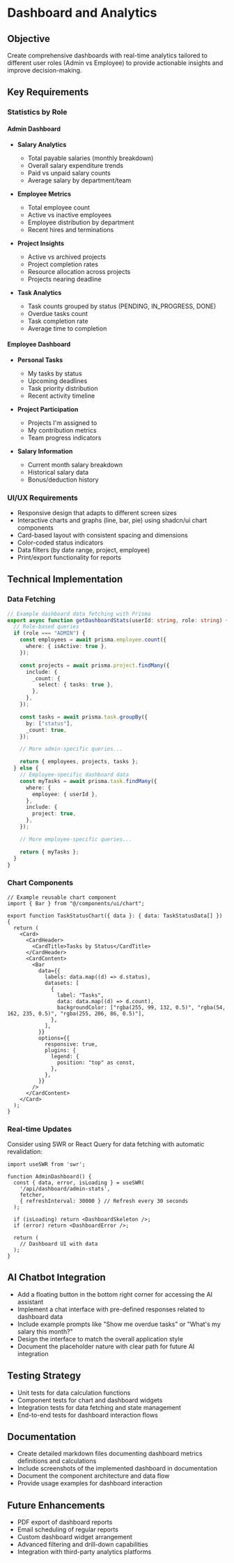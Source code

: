 # Dashboard and Analytics

## Objective

Create comprehensive dashboards with real-time analytics tailored to different user roles (Admin vs Employee) to provide actionable insights and improve decision-making.

## Key Requirements

### Statistics by Role

#### Admin Dashboard

- **Salary Analytics**

  - Total payable salaries (monthly breakdown)
  - Overall salary expenditure trends
  - Paid vs unpaid salary counts
  - Average salary by department/team

- **Employee Metrics**

  - Total employee count
  - Active vs inactive employees
  - Employee distribution by department
  - Recent hires and terminations

- **Project Insights**

  - Active vs archived projects
  - Project completion rates
  - Resource allocation across projects
  - Projects nearing deadline

- **Task Analytics**
  - Task counts grouped by status (PENDING, IN_PROGRESS, DONE)
  - Overdue tasks count
  - Task completion rate
  - Average time to completion

#### Employee Dashboard

- **Personal Tasks**

  - My tasks by status
  - Upcoming deadlines
  - Task priority distribution
  - Recent activity timeline

- **Project Participation**

  - Projects I'm assigned to
  - My contribution metrics
  - Team progress indicators

- **Salary Information**
  - Current month salary breakdown
  - Historical salary data
  - Bonus/deduction history

### UI/UX Requirements

- Responsive design that adapts to different screen sizes
- Interactive charts and graphs (line, bar, pie) using shadcn/ui chart components
- Card-based layout with consistent spacing and dimensions
- Color-coded status indicators
- Data filters (by date range, project, employee)
- Print/export functionality for reports

## Technical Implementation

### Data Fetching

```typescript
// Example dashboard data fetching with Prisma
export async function getDashboardStats(userId: string, role: string) {
  // Role-based queries
  if (role === "ADMIN") {
    const employees = await prisma.employee.count({
      where: { isActive: true },
    });

    const projects = await prisma.project.findMany({
      include: {
        _count: {
          select: { tasks: true },
        },
      },
    });

    const tasks = await prisma.task.groupBy({
      by: ["status"],
      _count: true,
    });

    // More admin-specific queries...

    return { employees, projects, tasks };
  } else {
    // Employee-specific dashboard data
    const myTasks = await prisma.task.findMany({
      where: {
        employee: { userId },
      },
      include: {
        project: true,
      },
    });

    // More employee-specific queries...

    return { myTasks };
  }
}
```

### Chart Components

```tsx
// Example reusable chart component
import { Bar } from "@/components/ui/chart";

export function TaskStatusChart({ data }: { data: TaskStatusData[] }) {
  return (
    <Card>
      <CardHeader>
        <CardTitle>Tasks by Status</CardTitle>
      </CardHeader>
      <CardContent>
        <Bar
          data={{
            labels: data.map((d) => d.status),
            datasets: [
              {
                label: "Tasks",
                data: data.map((d) => d.count),
                backgroundColor: ["rgba(255, 99, 132, 0.5)", "rgba(54, 162, 235, 0.5)", "rgba(255, 206, 86, 0.5)"],
              },
            ],
          }}
          options={{
            responsive: true,
            plugins: {
              legend: {
                position: "top" as const,
              },
            },
          }}
        />
      </CardContent>
    </Card>
  );
}
```

### Real-time Updates

Consider using SWR or React Query for data fetching with automatic revalidation:

```tsx
import useSWR from 'swr';

function AdminDashboard() {
  const { data, error, isLoading } = useSWR(
    '/api/dashboard/admin-stats',
    fetcher,
    { refreshInterval: 30000 } // Refresh every 30 seconds
  );

  if (isLoading) return <DashboardSkeleton />;
  if (error) return <DashboardError />;

  return (
    // Dashboard UI with data
  );
}
```

## AI Chatbot Integration

- Add a floating button in the bottom right corner for accessing the AI assistant
- Implement a chat interface with pre-defined responses related to dashboard data
- Include example prompts like "Show me overdue tasks" or "What's my salary this month?"
- Design the interface to match the overall application style
- Document the placeholder nature with clear path for future AI integration

## Testing Strategy

- Unit tests for data calculation functions
- Component tests for chart and dashboard widgets
- Integration tests for data fetching and state management
- End-to-end tests for dashboard interaction flows

## Documentation

- Create detailed markdown files documenting dashboard metrics definitions and calculations
- Include screenshots of the implemented dashboard in documentation
- Document the component architecture and data flow
- Provide usage examples for dashboard interaction

## Future Enhancements

- PDF export of dashboard reports
- Email scheduling of regular reports
- Custom dashboard widget arrangement
- Advanced filtering and drill-down capabilities
- Integration with third-party analytics platforms
